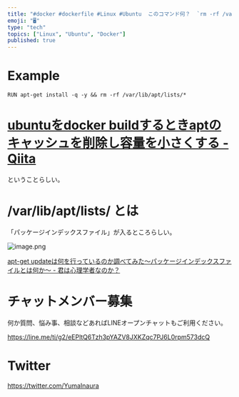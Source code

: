 ```yaml
---
title: "#docker #dockerfile #Linux #Ubuntu  このコマンド何？  `rm -rf /var/lib/apt/lis"
emoji: "🖥"
type: "tech"
topics: ["Linux", "Ubuntu", "Docker"]
published: true
---
```


# Example

```
RUN apt-get install -q -y && rm -rf /var/lib/apt/lists/*
```

# [ubuntuをdocker buildするときaptのキャッシュを削除し容量を小さくする - Qiita](https://qiita.com/tukiyo3/items/34b76ac7b6f2120b1485)

ということらしい。

# /var/lib/apt/lists/ とは

「パッケージインデックスファイル」が入るところらしい。

![image.png](https://qiita-image-store.s3.amazonaws.com/0/89618/48297927-631d-7ffe-1b83-12468b11ca13.png)

[apt-get updateは何を行っているのか調べてみた〜パッケージインデックスファイルとは何か〜 - 君は心理学者なのか？](http://karoten512.hatenablog.com/entry/2018/01/09/003330)








<!-- Update From Qiita API -->

# チャットメンバー募集


何か質問、悩み事、相談などあればLINEオープンチャットもご利用ください。

https://line.me/ti/g2/eEPltQ6Tzh3pYAZV8JXKZqc7PJ6L0rpm573dcQ





# Twitter


https://twitter.com/YumaInaura


<!-- Update From Qiita API -->


